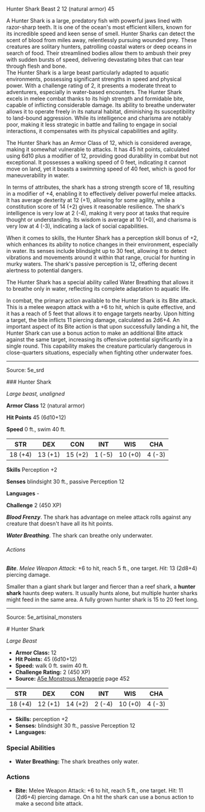 <MonsterName/>Hunter Shark</MonsterName>
<CreatureType/>Beast</CreatureType>
<CR/>2</CR>
<AC/>12 (natural armor)</AC>
<HP/>45</HP>
<summary>A Hunter Shark is a large, predatory fish with powerful jaws lined with razor-sharp teeth. It is one of the ocean's most efficient killers, known for its incredible speed and keen sense of smell. Hunter Sharks can detect the scent of blood from miles away, relentlessly pursuing wounded prey. These creatures are solitary hunters, patrolling coastal waters or deep oceans in search of food. Their streamlined bodies allow them to ambush their prey with sudden bursts of speed, delivering devastating bites that can tear through flesh and bone.</summary>

<summary>The Hunter Shark is a large beast particularly adapted to aquatic environments, possessing significant strengths in speed and physical power. With a challenge rating of 2, it presents a moderate threat to adventurers, especially in water-based encounters. The Hunter Shark excels in melee combat thanks to its high strength and formidable bite, capable of inflicting considerable damage. Its ability to breathe underwater allows it to operate freely in its natural habitat, diminishing its susceptibility to land-bound aggression. While its intelligence and charisma are notably poor, making it less strategic in battle and failing to engage in social interactions, it compensates with its physical capabilities and agility.</summary>

<detail>

The Hunter Shark has an Armor Class of 12, which is considered average, making it somewhat vulnerable to attacks. It has 45 hit points, calculated using 6d10 plus a modifier of 12, providing good durability in combat but not exceptional. It possesses a walking speed of 0 feet, indicating it cannot move on land, yet it boasts a swimming speed of 40 feet, which is good for maneuverability in water.

In terms of attributes, the shark has a strong strength score of 18, resulting in a modifier of +4, enabling it to effectively deliver powerful melee attacks. It has average dexterity at 12 (+1), allowing for some agility, while a constitution score of 14 (+2) gives it reasonable resilience. The shark's intelligence is very low at 2 (-4), making it very poor at tasks that require thought or understanding. Its wisdom is average at 10 (+0), and charisma is very low at 4 (-3), indicating a lack of social capabilities.

When it comes to skills, the Hunter Shark has a perception skill bonus of +2, which enhances its ability to notice changes in their environment, especially in water. Its senses include blindsight up to 30 feet, allowing it to detect vibrations and movements around it within that range, crucial for hunting in murky waters. The shark's passive perception is 12, offering decent alertness to potential dangers. 

The Hunter Shark has a special ability called Water Breathing that allows it to breathe only in water, reflecting its complete adaptation to aquatic life. 

In combat, the primary action available to the Hunter Shark is its Bite attack. This is a melee weapon attack with a +6 to hit, which is quite effective, and it has a reach of 5 feet that allows it to engage targets nearby. Upon hitting a target, the bite inflicts 11 piercing damage, calculated as 2d6+4. An important aspect of its Bite action is that upon successfully landing a hit, the Hunter Shark can use a bonus action to make an additional Bite attack against the same target, increasing its offensive potential significantly in a single round. This capability makes the creature particularly dangerous in close-quarters situations, especially when fighting other underwater foes.</detail>



---

Source: 5e_srd

<statblock>
### Hunter Shark

*Large beast, unaligned*

**Armor Class** 12 (natural armor)

**Hit Points** 45 (6d10+12)

**Speed** 0 ft., swim 40 ft.

| STR     | DEX     | CON     | INT    | WIS     | CHA    |
|---------|---------|---------|--------|---------|--------|
| 18 (+4) | 13 (+1) | 15 (+2) | 1 (-5) | 10 (+0) | 4 (-3) |

**Skills** Perception +2

**Senses** blindsight 30 ft., passive Perception 12

**Languages** -

**Challenge** 2 (450 XP)

***Blood Frenzy***. The shark has advantage on melee attack rolls against any creature that doesn't have all its hit points.

***Water Breathing***. The shark can breathe only underwater.

###### Actions

***Bite***. *Melee Weapon Attack:* +6 to hit, reach 5 ft., one target. *Hit:* 13 (2d8+4) piercing damage.

Smaller than a giant shark but larger and fiercer than a reef shark, a **hunter shark** haunts deep waters. It usually hunts alone, but multiple hunter sharks might feed in the same area. A fully grown hunter shark is 15 to 20 feet long.</statblock>




---

Source: 5e_artisinal_monsters

<statblock>
# Hunter Shark

*Large* *Beast*

- **Armor Class:** 12
- **Hit Points:** 45 (6d10+12)
- **Speed:** walk 0 ft. swim 40 ft.
- **Challenge Rating:** 2 (450 XP)
- **Source:** [A5e Monstrous Menagerie](https://enpublishingrpg.com/products/level-up-monstrous-menagerie-a5e) page 452

| STR | DEX | CON | INT | WIS | CHA |
| --- | --- | --- | --- | --- | --- |
| 18 (+4) | 12 (+1) | 14 (+2) | 2 (-4) | 10 (+0) | 4 (-3) |

- **Skills:** perception +2
- **Senses:** blindsight 30 ft., passive Perception 12
- **Languages:** 

### Special Abilities

- **Water Breathing:** The shark breathes only water.

### Actions

- **Bite:** Melee Weapon Attack: +6 to hit, reach 5 ft., one target. Hit: 11 (2d6+4) piercing damage. On a hit  the shark can use a bonus action to make a second bite attack.


</statblock>


